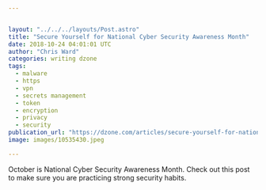 ```yaml
---


layout: "../../../layouts/Post.astro"
title: "Secure Yourself for National Cyber Security Awareness Month"
date: 2018-10-24 04:01:01 UTC
author: "Chris Ward"
categories: writing dzone
tags:
  - malware
  - https
  - vpn
  - secrets management
  - token
  - encryption
  - privacy
  - security
publication_url: "https://dzone.com/articles/secure-yourself-for-national-cyber-security-awaren"
image: images/10535430.jpeg

---
```

October is National Cyber Security Awareness Month. Check out this post to make sure you are practicing strong security habits.

